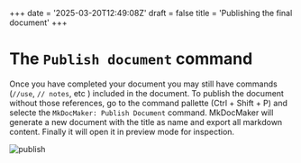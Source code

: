 +++
date = '2025-03-20T12:49:08Z'
draft = false
title = 'Publishing the final document'
+++

# The `Publish document` command

Once you have completed your document you may still have commands (`//use`, `// notes`, etc ) included in the document. To publish the document without those references, go to the command pallette (Ctrl + Shift + P) and selecte the `MkDocMaker: Publish Document` command. MkDocMaker will generate a new document with the title as name and export all markdown content. Finally it will open it in preview mode for inspection.

![publish](/img/features/publish.gif)

